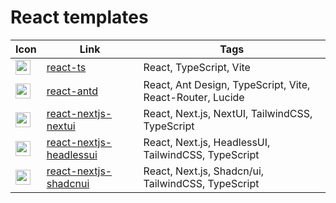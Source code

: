 # React templates

| Icon                                                                                                    | Link                                                                                   | Tags                                                      |
|---------------------------------------------------------------------------------------------------------|----------------------------------------------------------------------------------------|-----------------------------------------------------------|
| <img height="24" src="https://react.dev/apple-touch-icon.png"  width="24"/>                             | [react-ts](https://runow.dev/guide/react.html#react-typescript)                        | React, TypeScript, Vite                                   |
| <img height="24" src="https://gw.alipayobjects.com/zos/rmsportal/rlpTLlbMzTNYuZGGCVYM.png" width="24"/> | [react-antd](https://runow.dev/guide/react.html#react-antd)                            | React, Ant Design, TypeScript, Vite, React-Router, Lucide |
| <img height="24" src="https://www.heroui.com/apple-touch-icon.png" width="24"/>                         | [react-nextjs-nextui](https://runow.dev/guide/react.html#react-next-js-nextui)         | React, Next.js, NextUI, TailwindCSS, TypeScript           |
| <img height="24" src="https://headlessui.com/apple-touch-icon.png" width="24"/>                         | [react-nextjs-headlessui](https://runow.dev/guide/react.html#react-next-js-headlessui) | React, Next.js, HeadlessUI, TailwindCSS, TypeScript       |
| <img height="24" src="https://ui.shadcn.com/apple-touch-icon.png" width="24"/>                          | [react-nextjs-shadcnui](https://runow.dev/guide/react.html#react-next-js-shadcnui)     | React, Next.js, Shadcn/ui, TailwindCSS, TypeScript        |
